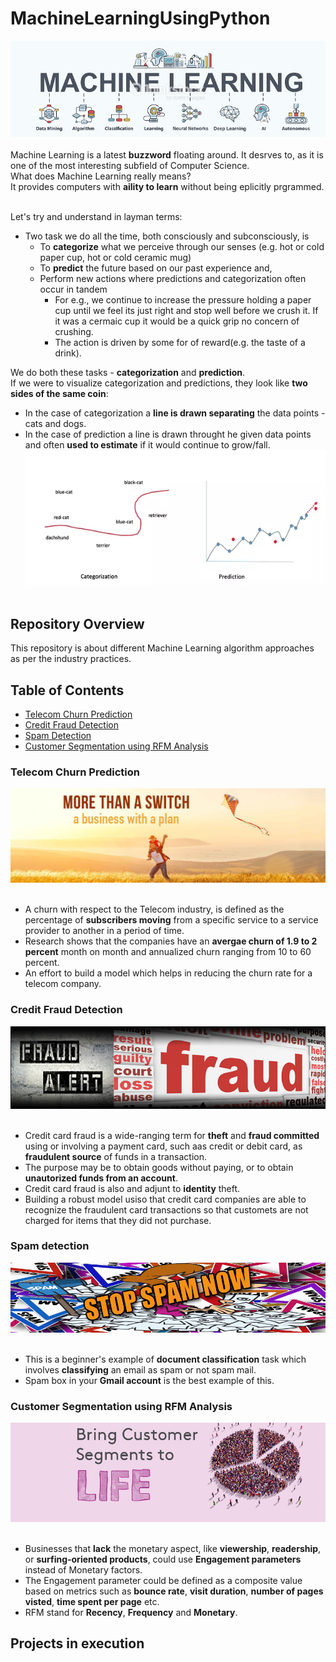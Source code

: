 # MachineLearningUsingPython
![image.jpg](image/ml.jpg)<br><br>
Machine Learning is a latest __buzzword__ floating around. It desrves to, as it is one of the most interesting subfield of Computer Science.<br>
What does Machine Learning really means?<br>
It provides computers with __aility to learn__ without being eplicitly prgrammed.<br><br>

Let's try and understand in layman terms:
- Two task we do all the time, both consciously and subconsciously, is
  - To __categorize__ what we perceive through our senses (e.g. hot or cold paper cup, hot or cold ceramic mug)
  - To __predict__ the future based on our past experience and,
  - Perform new actions where predictions and categorization often occur in tandem
    - For e.g., we continue to increase the pressure holding a paper cup until we feel its just right and stop well before we crush it. If it was a cermaic cup it would be a quick grip no concern of crushing. 
    - The action is driven by some for of reward(e.g. the taste of a drink).
  

We do both these tasks - __categorization__ and __prediction__.<br>
If we were to visualize categorization and predictions, they look like __two sides of the same coin__:
- In the case of categorization a __line is drawn separating__ the data points -  cats and dogs.
- In the case of prediction a line is drawn throught he given data points and often __used to estimate__ if it would continue to grow/fall.
![image.png](image/ml.png)<br><br>

## Repository Overview
This repository is about different Machine Learning algorithm approaches as per the industry practices.

## Table of Contents
- [Telecom Churn Prediction](#section1)<br>
- [Credit Fraud Detection](#section2)<br>
- [Spam Detection](#section3)<br>
- [Customer Segmentation using RFM Analysis](#section4)<br>

<a id=section1></a>
### Telecom Churn Prediction
![image.jpg](image/telecom.jpg)<br><br>
- A churn with respect to the Telecom industry, is defined as the percentage of __subscribers moving__ from a specific service to a service provider to another in a period of time.
- Research shows that the companies have an __avergae churn of 1.9 to 2 percent__ month on month and annualized churn ranging from 10 to 60 percent.
- An effort to build a model which helps in reducing the churn rate for a telecom company.


<a id=section2></a>
### Credit Fraud Detection
![image.jpg](image/fraud.jpg)<br><br>
- Credit card fraud is a wide-ranging term for __theft__ and __fraud committed__ using or involving a payment card, such aas credit or debit card, as  __fraudulent source__ of funds in a transaction. 
- The purpose may be to obtain goods without paying, or to obtain __unautorized funds from an account__.
- Credit card fraud is also and adjunt to __identity__ theft.
- Building a robust model usiso that credit card companies are able to recognize the fraudulent card transactions so that customets are not charged for items that they did not purchase.


<a id=section3></a>
### Spam detection
![image.png](image/spam.png)<br><br>
- This is a beginner's example of __document classification__ task which involves __classifying__ an email as spam or not spam mail.
- Spam box in your __Gmail account__ is the best example of this.


<a id=section4></a>
### Customer Segmentation using RFM Analysis
![image.jpg](image/rfm1.jpg)<br><br>
- Businesses that __lack__ the monetary aspect, like __viewership__, __readership__, or __surfing-oriented products__, could use __Engagement parameters__ instead of Monetary factors.
- The Engagement parameter could be defined as a composite value based on metrics such as __bounce rate__, __visit duration__, __number of pages visted__, __time spent per page__ etc.
- RFM stand for __Recency__, __Frequency__ and __Monetary__.

## Projects in execution


